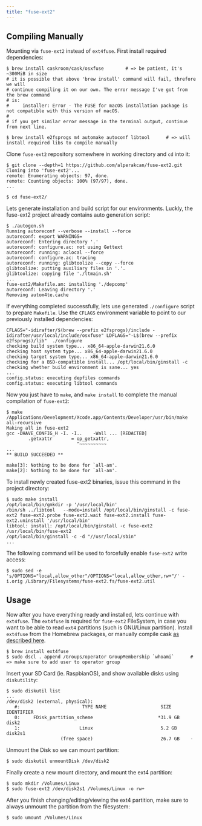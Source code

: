 ```yaml
---
title: "fuse-ext2"
---
```


## Compiling Manually

Mounting via `fuse-ext2` instead of `ext4fuse`. First install required dependencies:

```
$ brew install caskroom/cask/osxfuse        # => be patient, it's ~300MiB in size
# it is possible that above 'brew install' command will fail, threfore we will 
# continue compiling it on our own. The error message I've got from the brew command 
# is:
#     installer: Error - The FUSE for macOS installation package is not compatible with this version of macOS.
#
# if you get similar error message in the terminal output, continue from next line.

$ brew install e2fsprogs m4 automake autoconf libtool      # => will install required libs to compile manually
```

Clone `fuse-ext2` repository somewhere in working directory and `cd` into it:

```
$ git clone --depth=1 https://github.com/alperakcan/fuse-ext2.git
Cloning into 'fuse-ext2'...
remote: Enumerating objects: 97, done.
remote: Counting objects: 100% (97/97), done.
...

$ cd fuse-ext2/
```

Lets generate installation and build script for our environments. Luckly, the fuse-ext2 project already contains auto generation script:

```
$ ./autogen.sh
Running autoreconf --verbose --install --force
autoreconf: export WARNINGS=
autoreconf: Entering directory '.'
autoreconf: configure.ac: not using Gettext
autoreconf: running: aclocal --force
autoreconf: configure.ac: tracing
autoreconf: running: glibtoolize --copy --force
glibtoolize: putting auxiliary files in '.'.
glibtoolize: copying file './ltmain.sh'
...
fuse-ext2/Makefile.am: installing './depcomp'
autoreconf: Leaving directory '.'
Removing autom4te.cache
```

If everything completed successfully, lets use generated `./configure` script to prepare `Makefile`. Use the `CFLAGS` environment variable to point to our previously installed dependencies:

```
CFLAGS="-idirafter/$(brew --prefix e2fsprogs)/include -idirafter/usr/local/include/osxfuse" LDFLAGS="-L$(brew --prefix e2fsprogs)/lib"  ./configure
checking build system type... x86_64-apple-darwin21.6.0
checking host system type... x86_64-apple-darwin21.6.0
checking target system type... x86_64-apple-darwin21.6.0
checking for a BSD-compatible install... /opt/local/bin/ginstall -c
checking whether build environment is sane... yes
...
config.status: executing depfiles commands
config.status: executing libtool commands
```

Now you just have to `make`, and `make install` to complete the manual compilation of `fuse-ext2`:

```
$ make
/Applications/Development/Xcode.app/Contents/Developer/usr/bin/make  all-recursive
Making all in fuse-ext2
gcc -DHAVE_CONFIG_H -I. -I..    -Wall ... [REDACTED]
        .getxattr       = op_getxattr,
                          ^~~~~~~~~~~
...
** BUILD SUCCEEDED **

make[3]: Nothing to be done for `all-am'.
make[2]: Nothing to be done for `all-am'.
```

To install newly created fuse-ext2 binaries, issue this command in the project directory:

```
$ sudo make install
/opt/local/bin/gmkdir -p '/usr/local/bin'
/bin/sh ../libtool   --mode=install /opt/local/bin/ginstall -c fuse-ext2 fuse-ext2.probe fuse-ext2.wait fuse-ext2.install fuse-ext2.uninstall '/usr/local/bin'
libtool: install: /opt/local/bin/ginstall -c fuse-ext2 /usr/local/bin/fuse-ext2
/opt/local/bin/ginstall -c -d "//usr/local/sbin"
...
```

The following command will be used to forcefully enable `fuse-ext2` write access:

```
$ sudo sed -e 's/OPTIONS="local,allow_other"/OPTIONS="local,allow_other,rw+"/' -i.orig /Library/Filesystems/fuse-ext2.fs/fuse-ext2.util
```

## Usage

Now after you have everything ready and installed, lets continue with `ext4fuse`. The `ext4fuse` is required for `fuse-ext2` FileSystem, in case you want to be able to read `ext4` partitions (such is GNU/Linux partition). Install `ext4fuse` from the Homebrew packages, or manually compile cask [as described here](/macos-notes).

```
$ brew install ext4fuse
$ sudo dscl . append /Groups/operator GroupMembership `whoami`      # => make sure to add user to operator group
```

Insert your SD Card (ie. RaspbianOS), and show available disks using `diskutility`:

```
$ sudo diskutil list
...
/dev/disk2 (external, physical):
   #:                       TYPE NAME                    SIZE       IDENTIFIER
   0:     FDisk_partition_scheme                        *31.9 GB    disk2
   1:                      Linux                         5.2 GB     disk2s1
                    (free space)                         26.7 GB    -
```

Unmount the Disk so we can mount partition:

```
$ sudo diskutil unmountDisk /dev/disk2
```

Finally create a new mount directory, and mount the ext4 partition:

```
$ sudo mkdir /Volumes/Linux
$ sudo fuse-ext2 /dev/disk2s1 /Volumes/Linux -o rw+
```

After you finish changing/editing/viewing the ext4 partition, make sure to always unmount the partition from the filesystem:

```
$ sudo umount /Volumes/Linux
```
